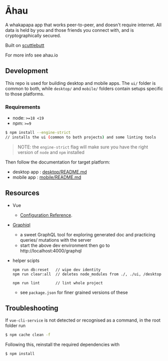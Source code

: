 # Āhau

A whakapapa app that works peer-to-peer, and doesn't require internet.
All data is held by you and those friends you connect with, and is cryptographically secured.

Built on [scuttlebutt](https://scuttlebutt.nz)

For more info see ahau.io

## Development

This repo is used for building desktop and mobile apps.
The `ui/` folder is common to both, while `desktop/` and `mobile/` folders contain setups specific to those platforms.

### Requirements

- node: `>=18 <19`
- npm: `>=9`

```bash
$ npm install --engine-strict
// installs the ui (common to both projects) and some linting tools
```

> NOTE: the `engine-strict` flag will make sure you have the right version of `node` and `npm` installed

Then follow the documentation for target platform:

- desktop app : [desktop/README.md](./desktop/README.md)
- mobile app : [mobile/README.md](./mobile/README.md)



## Resources

- Vue
    - [Configuration Reference](https://cli.vuejs.org/config/).
- [Graphiql](https://github.com/graphql/graphiql)
    - a sweet GraphQL tool for exploring generated doc and practicing queries/ mutations with the server
    - start the above dev environment then go to http://localhost:4000/graphql

- helper scipts
    ```
    npm run db:reset   // wipe dev identity
    npm run clear:all  // deletes node_modules from ./, ./ui, /desktop

    npm run lint       // lint whole project
    ```
    - see `package.json` for finer grained versions of these


## Troubleshooting

If `vue-cli-service` is not detected or recognised as a command, in the root folder run

```bash
$ npm cache clean -f
```

Following this, reinstall the required dependencies with

```bash
$ npm install
```

